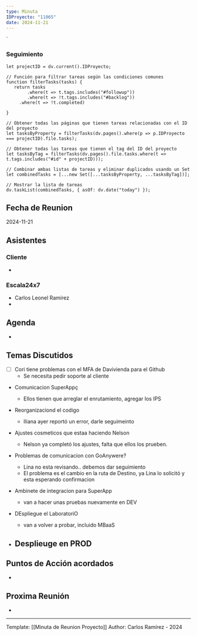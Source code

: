 ```yaml
---
type: Minuta
IDProyecto: "11065"
date: 2024-11-21
---
```

`

### Seguimiento

```dataviewjs
let projectID = dv.current().IDProyecto;

// Función para filtrar tareas según las condiciones comunes
function filterTasks(tasks) {
   return tasks
        .where(t => t.tags.includes("#followup"))
        .where(t => !t.tags.includes("#backlog"))
     .where(t => !t.completed)
        
}

// Obtener todas las páginas que tienen tareas relacionadas con el ID del proyecto
let tasksByProperty = filterTasks(dv.pages().where(p => p.IDProyecto === projectID).file.tasks);

// Obtener todas las tareas que tienen el tag del ID del proyecto
let tasksByTag = filterTasks(dv.pages().file.tasks.where(t => t.tags.includes("#id" + projectID)));

// Combinar ambas listas de tareas y eliminar duplicados usando un Set
let combinedTasks = [...new Set([...tasksByProperty, ...tasksByTag])];

// Mostrar la lista de tareas
dv.taskList(combinedTasks, { asOf: dv.date("today") });
 ```
## Fecha de Reunion
2024-11-21

## Asistentes

### Cliente
* 
### Escala24x7
- Carlos Leonel Ramírez
-  

## Agenda
* 
## Temas Discutidos
- [ ] Cori tiene problemas con el MFA de Davivienda para el Github
	- Se necesita pedir soporte al cliente
- Comunicacion SuperAppç
	- Ellos tienen que arreglar el enrutamiento, agregar los IPS
- Reorganizaciond el codigo
	- Iliana ayer reportó un error, darle seguimeinto  
- Ajustes cosmeticos que estaa haciendo Nelson
	- Nelson ya completó los ajustes, falta que ellos los prueben.
- Problemas de comunicacion con GoAnywere?
	- Lina no esta revisando.. debemos dar seguimiento
	- El problema es el cambio en la ruta de Destino, ya Lina lo solicitó y esta esperando confirmacion




- Ambinete de integracion para SuperApp
	- van a hacer unas pruebas nuevamente en DEV
- DEspliegue el LaboratoriO
	- van a volver a probar, incluido MBaaS
- Desplieuge en PROD
	- 


## Puntos de Acción acordados
- 

## Proxima Reunión
*   

---
Template: [[Minuta de Reunion Proyecto]]
Author: Carlos Ramírez - 2024
